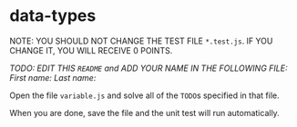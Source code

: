 # data-types

NOTE: YOU SHOULD NOT CHANGE THE TEST FILE `*.test.js`. IF YOU CHANGE IT, YOU WILL RECEIVE 0 POINTS.

*TODO: EDIT THIS `README` and ADD YOUR NAME IN THE FOLLOWING FILE:*
*First name:*
*Last name:*

Open the file `variable.js` and solve all of the `TODO`s specified in that file.

When you are done, save the file and the unit test will run automatically.
